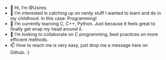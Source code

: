 - 👋 Hi, I’m @Usires
- 👀 I’m interested in catching up on nerdy stuff I wanted to learn and do in my childhood. In this case: Programming!
- 🌱 I’m currently learning C, C++, Python. Just because it feels great to finally get wrap my head around it.
- 💞️ I’m looking to collaborate on C programming, best practices on more efficient methods.
- 📫 How to reach me is very easy, just drop me a message here on Github. :)

<!---
Usires/Usires is a ✨ special ✨ repository because its `README.md` (this file) appears on your GitHub profile.
You can click the Preview link to take a look at your changes.
--->
